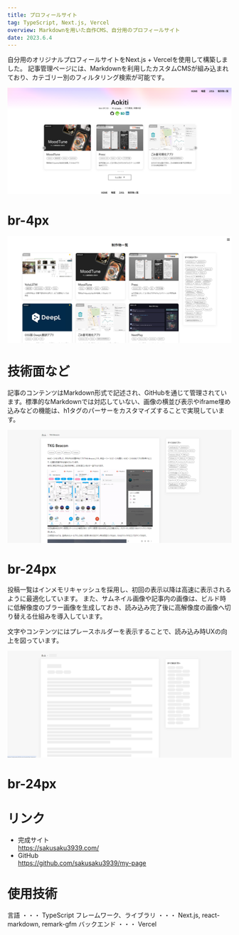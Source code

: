 ```yaml
---
title: プロフィールサイト
tag: TypeScript, Next.js, Vercel
overview: Markdownを用いた自作CMS、自分用のプロフィールサイト
date: 2023.6.4
---
```


自分用のオリジナルプロフィールサイトをNext.js + Vercelを使用して構築しました。
記事管理ページには、Markdownを利用したカスタムCMSが組み込まれており、カテゴリー別のフィルタリング検索が可能です。

![](/public/posts/my-page/screenshot1.png)
# br-4px
![](/public/posts/my-page/screenshot2.png)

# 技術面など
記事のコンテンツはMarkdown形式で記述され、GitHubを通じて管理されています。標準的なMarkdownでは対応していない、画像の横並び表示やiframe埋め込みなどの機能は、h1タグのパーサーをカスタマイズすることで実現しています。

![](/public/posts/my-page/screenshot3.png)
# br-24px

投稿一覧はインメモリキャッシュを採用し、初回の表示以降は高速に表示されるように最適化しています。
また、サムネイル画像や記事内の画像は、ビルド時に低解像度のブラー画像を生成しておき、読み込み完了後に高解像度の画像へ切り替える仕組みを導入しています。

文字やコンテンツにはプレースホルダーを表示することで、読み込み時UXの向上を図っています。

![](/public/posts/my-page/screenshot4.png)
# br-24px


# リンク
- 完成サイト  
  https://sakusaku3939.com/
- GitHub  
  https://github.com/sakusaku3939/my-page


# 使用技術
言語 ・・・ TypeScript
フレームワーク、ライブラリ ・・・ Next.js, react-markdown, remark-gfm
バックエンド ・・・ Vercel